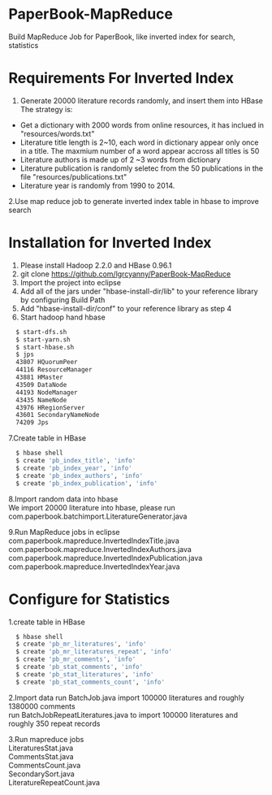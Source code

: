 PaperBook-MapReduce
===================

Build MapReduce Job for PaperBook, like inverted index for search, statistics

Requirements For Inverted Index
============
1. Generate 20000 literature records randomly, and insert them into HBase<BR>
The strategy is: <br>
<ul>
  <li>Get a dictionary with 2000 words from online resources, it has inclued in "resources/words.txt"</li>
  <li>Literature title length is 2~10, each word in dictionary appear only once in a title. The maxmium number of a word appear accross all titles is 50</li>
  <li>Literature authors is made up of 2 ~3 words from dictionary</li>
  <li>Literature publication is randomly seletec from the 50 publications in the file "resources/publications.txt"</li>
  <li>Literature year is randomly from 1990 to 2014.</li>
</ul>

2.Use map reduce job to generate inverted index table in hbase to improve search


Installation for Inverted Index
===========
1. Please install Hadoop 2.2.0 and HBase 0.96.1
2. git clone https://github.com/lgrcyanny/PaperBook-MapReduce
3. Import the project into eclipse
4. Add all of the jars under "hbase-install-dir/lib" to your reference library by configuring Build Path
5. Add "hbase-install-dir/conf" to your reference library as step 4
6. Start hadoop hand hbase
```sh
  $ start-dfs.sh
  $ start-yarn.sh
  $ start-hbase.sh
  $ jps
  43807 HQuorumPeer
  44116 ResourceManager
  43881 HMaster
  43509 DataNode
  44193 NodeManager
  43435 NameNode
  43976 HRegionServer
  43601 SecondaryNameNode
  74209 Jps
```
7.Create table in HBase<BR>
```sh
  $ hbase shell
  $ create 'pb_index_title', 'info'
  $ create 'pb_index_year', 'info'
  $ create 'pb_index_authors', 'info'
  $ create 'pb_index_publication', 'info'
```
8.Import random data into hbase<BR>
We import 20000 literature into hbase, please run com.paperbook.batchimport.LiteratureGenerator.java

9.Run MapReduce jobs in eclipse<BR>
com.paperbook.mapreduce.InvertedIndexTitle.java<BR>
com.paperbook.mapreduce.InvertedIndexAuthors.java<BR>
com.paperbook.mapreduce.InvertedIndexPublication.java<BR>
com.paperbook.mapreduce.InvertedIndexYear.java<BR>

Configure for Statistics
==========================
1.create table in HBase<br>
```sh
  $ hbase shell
  $ create 'pb_mr_literatures', 'info'
  $ create 'pb_mr_literatures_repeat', 'info'
  $ create 'pb_mr_comments', 'info'
  $ create 'pb_stat_comments', 'info'
  $ create 'pb_stat_literatures', 'info'
  $ create 'pb_stat_comments_count', 'info'
```

2.Import data
run BatchJob.java import 100000 literatures and roughly 1380000 comments<BR>
run BatchJobRepeatLiteratures.java to import 100000 literatures and roughly 350 repeat records<BR>

3.Run mapreduce jobs<BR>
LiteraturesStat.java<BR>
CommentsStat.java<BR>
CommentsCount.java<BR>
SecondarySort.java<BR>
LiteratureRepeatCount.java<BR>








